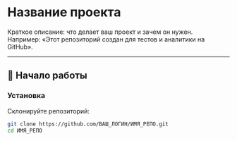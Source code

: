 # Название проекта

Краткое описание: что делает ваш проект и зачем он нужен.  
Например: «Этот репозиторий создан для тестов и аналитики на GitHub».

---

## 🚀 Начало работы

### Установка
Склонируйте репозиторий:
```bash
git clone https://github.com/ВАШ_ЛОГИН/ИМЯ_РЕПО.git
cd ИМЯ_РЕПО
